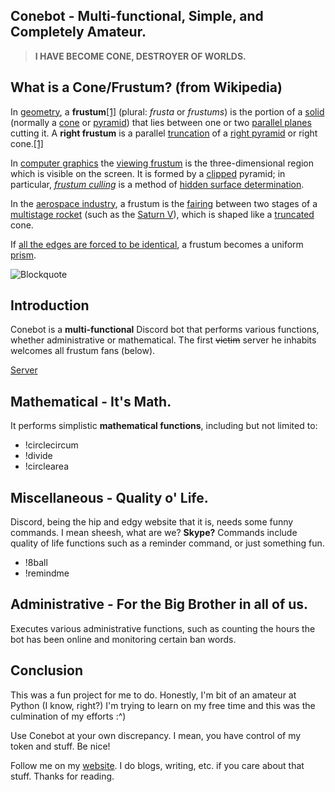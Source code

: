 ## Conebot - Multi-functional, Simple, and Completely Amateur.
> **I HAVE BECOME CONE, DESTROYER OF WORLDS.**
## What is a Cone/Frustum? (from Wikipedia)
In  [geometry](https://en.wikipedia.org/wiki/Geometry "Geometry"), a  **frustum**[[1]](https://en.wikipedia.org/wiki/Frustum#endnote_1)  (plural:  _frusta_  or  _frustums_) is the portion of a  [solid](https://en.wikipedia.org/wiki/Polyhedron "Polyhedron")  (normally a  [cone](https://en.wikipedia.org/wiki/Cone_(geometry) "Cone (geometry)")  or  [pyramid](https://en.wikipedia.org/wiki/Pyramid_(geometry) "Pyramid (geometry)")) that lies between one or two  [parallel planes](https://en.wikipedia.org/wiki/Parallel_planes "Parallel planes")  cutting it. A  **right frustum**  is a parallel  [truncation](https://en.wikipedia.org/wiki/Truncation_(geometry) "Truncation (geometry)")  of a  [right pyramid](https://en.wikipedia.org/wiki/Right_pyramid "Right pyramid")  or right cone.[[1]](https://en.wikipedia.org/wiki/Frustum#cite_note-1)

In  [computer graphics](https://en.wikipedia.org/wiki/Computer_graphics "Computer graphics")  the  [viewing frustum](https://en.wikipedia.org/wiki/Viewing_frustum "Viewing frustum")  is the three-dimensional region which is visible on the screen. It is formed by a  [clipped](https://en.wikipedia.org/wiki/Clipping_(computer_graphics) "Clipping (computer graphics)")  pyramid; in particular,  _[frustum culling](https://en.wikipedia.org/wiki/Frustum_culling "Frustum culling")_  is a method of  [hidden surface determination](https://en.wikipedia.org/wiki/Hidden_surface_determination "Hidden surface determination").

In the  [aerospace industry](https://en.wikipedia.org/wiki/Aerospace_industry "Aerospace industry"), a frustum is the  [fairing](https://en.wikipedia.org/wiki/Payload_fairing "Payload fairing")  between two stages of a  [multistage rocket](https://en.wikipedia.org/wiki/Multistage_rocket "Multistage rocket")  (such as the  [Saturn V](https://en.wikipedia.org/wiki/Saturn_V "Saturn V")), which is shaped like a  [truncated](https://en.wikipedia.org/wiki/Truncation_(geometry) "Truncation (geometry)")  cone.

If  [all the edges are forced to be identical](https://en.wikipedia.org/wiki/Isotoxal_figure "Isotoxal figure"), a frustum becomes a uniform  [prism](https://en.wikipedia.org/wiki/Prism_(geometry) "Prism (geometry)").

![Blockquote](https://i.redd.it/mcn803senha11.gif)
## Introduction
Conebot is a **multi-functional** Discord bot that performs various functions, whether administrative or mathematical. The first ~~victim~~ server he inhabits welcomes all frustum fans (below).

[Server](https://discord.gg/n4QmcCc)
## Mathematical - It's Math.
It performs simplistic **mathematical functions**, including but not limited to:
- !circlecircum
- !divide
- !circlearea

## Miscellaneous - Quality o' Life.
Discord, being the hip and edgy website that it is, needs some funny commands. I mean sheesh, what are we? **Skype?** Commands include quality of life functions such as a reminder command, or just something fun.
- !8ball
- !remindme

## Administrative - For the Big Brother in all of us.
Executes various administrative functions, such as counting the hours the bot has been online and monitoring certain ban words.
## Conclusion
This was a fun project for me to do. Honestly, I'm bit of an amateur at Python (I know, right?) I'm trying to learn on my free time and this was the culmination of my efforts :^)

Use Conebot at your own discrepancy. I mean, you have control of my token and stuff. Be nice! 

Follow me on my [website](http://tanchris.com/). I do blogs, writing, etc. if you care about that stuff. Thanks for reading.

